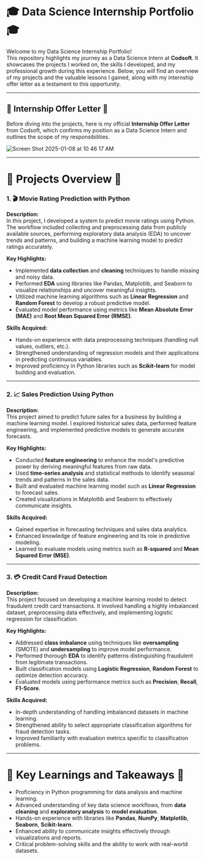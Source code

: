 # 🎓 **Data Science Internship Portfolio**  🎓

Welcome to my Data Science Internship Portfolio!  
This repository highlights my journey as a Data Science Intern at **Codsoft**. It showcases the projects I worked on, the skills I developed, and my professional growth during this experience. Below, you will find an overview of my projects and the valuable lessons I gained, along with my internship offer letter as a testament to this opportunity.  

---

## 📜 **Internship Offer Letter** 📜 

Before diving into the projects, here is my official **Internship Offer Letter** from Codsoft, which confirms my position as a Data Science Intern and outlines the scope of my responsibilities.  

![Screen Shot 2025-01-08 at 10 46 17 AM](https://github.com/user-attachments/assets/7a9cc194-2cd1-47c3-ba05-a1d54f6bdeaa)

---

# 📂 **Projects Overview**  📂

### **1. 🎬 Movie Rating Prediction with Python**  
**Description:**  
In this project, I developed a system to predict movie ratings using Python. The workflow included collecting and preprocessing data from publicly available sources, performing exploratory data analysis (EDA) to uncover trends and patterns, and building a machine learning model to predict ratings accurately.  

**Key Highlights:**  
- Implemented **data collection** and **cleaning** techniques to handle missing and noisy data.  
- Performed **EDA** using libraries like Pandas, Matplotlib, and Seaborn to visualize relationships and uncover meaningful insights.  
- Utilized machine learning algorithms such as **Linear Regression** and **Random Forest** to develop a robust predictive model.  
- Evaluated model performance using metrics like **Mean Absolute Error (MAE)** and **Root Mean Squared Error (RMSE)**.  

**Skills Acquired:**  
- Hands-on experience with data preprocessing techniques (handling null values, outliers, etc.).  
- Strengthened understanding of regression models and their applications in predicting continuous variables.  
- Improved proficiency in Python libraries such as **Scikit-learn** for model building and evaluation.  

---

### **2. 📈 Sales Prediction Using Python**  
**Description:**  
This project aimed to predict future sales for a business by building a machine learning model. I explored historical sales data, performed feature engineering, and implemented predictive models to generate accurate forecasts.  

**Key Highlights:**  
- Conducted **feature engineering** to enhance the model's predictive power by deriving meaningful features from raw data.  
- Used **time-series analysis** and statistical methods to identify seasonal trends and patterns in the sales data.  
- Built and evaluated machine learning model such as **Linear Regression** to forecast sales.  
- Created visualizations in Matplotlib and Seaborn to effectively communicate insights.  

**Skills Acquired:**  
- Gained expertise in forecasting techniques and sales data analytics.  
- Enhanced knowledge of feature engineering and its role in predictive modeling.  
- Learned to evaluate models using metrics such as **R-squared** and **Mean Squared Error (MSE)**.  

---

### **3. 💳 Credit Card Fraud Detection**  
**Description:**  
This project focused on developing a machine learning model to detect fraudulent credit card transactions. It involved handling a highly imbalanced dataset, preprocessing data effectively, and implementing logistic regression for classification.  

**Key Highlights:**  
- Addressed **class imbalance** using techniques like **oversampling** (SMOTE) and **undersampling** to improve model performance.  
- Performed thorough **EDA** to identify patterns distinguishing fraudulent from legitimate transactions.  
- Built classification models using **Logistic Regression**, **Random Forest** to optimize detection accuracy.  
- Evaluated models using performance metrics such as **Precision**, **Recall**, **F1-Score**.  

**Skills Acquired:**  
- In-depth understanding of handling imbalanced datasets in machine learning.  
- Strengthened ability to select appropriate classification algorithms for fraud detection tasks.  
- Improved familiarity with evaluation metrics specific to classification problems.  

---

# 📝 **Key Learnings and Takeaways** 📝 

- Proficiency in Python programming for data analysis and machine learning.  
- Advanced understanding of key data science workflows, from **data cleaning** and **exploratory analysis** to **model evaluation**.  
- Hands-on experience with libraries like **Pandas**, **NumPy**, **Matplotlib**, **Seaborn**, **Scikit-learn**.  
- Enhanced ability to communicate insights effectively through visualizations and reports.  
- Critical problem-solving skills and the ability to work with real-world datasets.  

